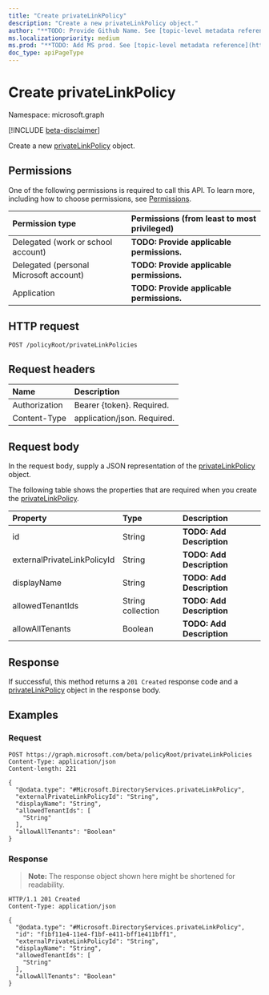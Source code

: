 ```yaml
---
title: "Create privateLinkPolicy"
description: "Create a new privateLinkPolicy object."
author: "**TODO: Provide Github Name. See [topic-level metadata reference](https://msgo.azurewebsites.net/add/document/guidelines/metadata.html#topic-level-metadata)**"
ms.localizationpriority: medium
ms.prod: "**TODO: Add MS prod. See [topic-level metadata reference](https://msgo.azurewebsites.net/add/document/guidelines/metadata.html#topic-level-metadata)**"
doc_type: apiPageType
---
```


# Create privateLinkPolicy
Namespace: microsoft.graph

[!INCLUDE [beta-disclaimer](../../includes/beta-disclaimer.md)]

Create a new [privateLinkPolicy](../resources/privatelinkpolicy.md) object.

## Permissions
One of the following permissions is required to call this API. To learn more, including how to choose permissions, see [Permissions](/graph/permissions-reference).

|Permission type|Permissions (from least to most privileged)|
|:---|:---|
|Delegated (work or school account)|**TODO: Provide applicable permissions.**|
|Delegated (personal Microsoft account)|**TODO: Provide applicable permissions.**|
|Application|**TODO: Provide applicable permissions.**|

## HTTP request

<!-- {
  "blockType": "ignored"
}
-->
``` http
POST /policyRoot/privateLinkPolicies
```

## Request headers
|Name|Description|
|:---|:---|
|Authorization|Bearer {token}. Required.|
|Content-Type|application/json. Required.|

## Request body
In the request body, supply a JSON representation of the [privateLinkPolicy](../resources/privatelinkpolicy.md) object.

The following table shows the properties that are required when you create the [privateLinkPolicy](../resources/privatelinkpolicy.md).

|Property|Type|Description|
|:---|:---|:---|
|id|String|**TODO: Add Description**|
|externalPrivateLinkPolicyId|String|**TODO: Add Description**|
|displayName|String|**TODO: Add Description**|
|allowedTenantIds|String collection|**TODO: Add Description**|
|allowAllTenants|Boolean|**TODO: Add Description**|



## Response

If successful, this method returns a `201 Created` response code and a [privateLinkPolicy](../resources/privatelinkpolicy.md) object in the response body.

## Examples

### Request
<!-- {
  "blockType": "request",
  "name": "create_privatelinkpolicy_from_"
}
-->
``` http
POST https://graph.microsoft.com/beta/policyRoot/privateLinkPolicies
Content-Type: application/json
Content-length: 221

{
  "@odata.type": "#Microsoft.DirectoryServices.privateLinkPolicy",
  "externalPrivateLinkPolicyId": "String",
  "displayName": "String",
  "allowedTenantIds": [
    "String"
  ],
  "allowAllTenants": "Boolean"
}
```


### Response
>**Note:** The response object shown here might be shortened for readability.
<!-- {
  "blockType": "response",
  "truncated": true,
  "@odata.type": "Microsoft.DirectoryServices.privateLinkPolicy"
}
-->
``` http
HTTP/1.1 201 Created
Content-Type: application/json

{
  "@odata.type": "#Microsoft.DirectoryServices.privateLinkPolicy",
  "id": "f1bf11e4-11e4-f1bf-e411-bff1e411bff1",
  "externalPrivateLinkPolicyId": "String",
  "displayName": "String",
  "allowedTenantIds": [
    "String"
  ],
  "allowAllTenants": "Boolean"
}
```

